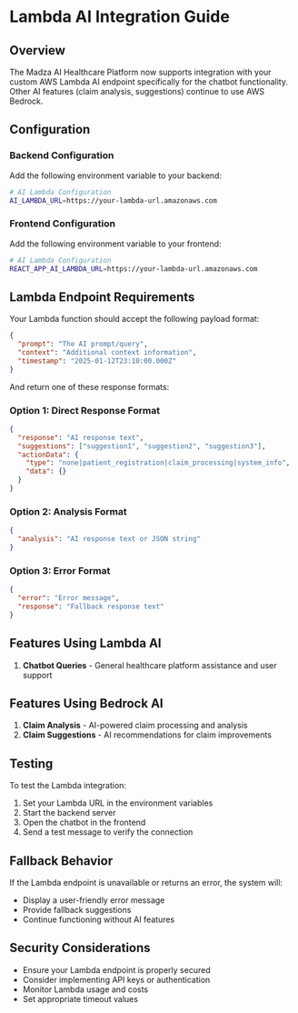 # Lambda AI Integration Guide

## Overview
The Madza AI Healthcare Platform now supports integration with your custom AWS Lambda AI endpoint specifically for the chatbot functionality. Other AI features (claim analysis, suggestions) continue to use AWS Bedrock.

## Configuration

### Backend Configuration
Add the following environment variable to your backend:

```bash
# AI Lambda Configuration
AI_LAMBDA_URL=https://your-lambda-url.amazonaws.com
```

### Frontend Configuration
Add the following environment variable to your frontend:

```bash
# AI Lambda Configuration
REACT_APP_AI_LAMBDA_URL=https://your-lambda-url.amazonaws.com
```

## Lambda Endpoint Requirements

Your Lambda function should accept the following payload format:

```json
{
  "prompt": "The AI prompt/query",
  "context": "Additional context information",
  "timestamp": "2025-01-12T23:10:00.000Z"
}
```

And return one of these response formats:

### Option 1: Direct Response Format
```json
{
  "response": "AI response text",
  "suggestions": ["suggestion1", "suggestion2", "suggestion3"],
  "actionData": {
    "type": "none|patient_registration|claim_processing|system_info",
    "data": {}
  }
}
```

### Option 2: Analysis Format
```json
{
  "analysis": "AI response text or JSON string"
}
```

### Option 3: Error Format
```json
{
  "error": "Error message",
  "response": "Fallback response text"
}
```

## Features Using Lambda AI

1. **Chatbot Queries** - General healthcare platform assistance and user support

## Features Using Bedrock AI

1. **Claim Analysis** - AI-powered claim processing and analysis
2. **Claim Suggestions** - AI recommendations for claim improvements

## Testing

To test the Lambda integration:

1. Set your Lambda URL in the environment variables
2. Start the backend server
3. Open the chatbot in the frontend
4. Send a test message to verify the connection

## Fallback Behavior

If the Lambda endpoint is unavailable or returns an error, the system will:
- Display a user-friendly error message
- Provide fallback suggestions
- Continue functioning without AI features

## Security Considerations

- Ensure your Lambda endpoint is properly secured
- Consider implementing API keys or authentication
- Monitor Lambda usage and costs
- Set appropriate timeout values
